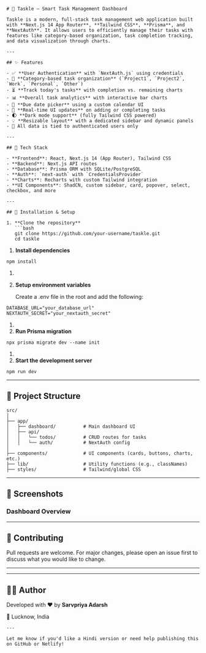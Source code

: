 ```
# 📝 Taskle – Smart Task Management Dashboard

Taskle is a modern, full-stack task management web application built with **Next.js 14 App Router**, **Tailwind CSS**, **Prisma**, and **NextAuth**. It allows users to efficiently manage their tasks with features like category-based organization, task completion tracking, and data visualization through charts.

---

## ✨ Features

- ✅ **User Authentication** with `NextAuth.js` using credentials
- 📂 **Category-based task organization** (`Project1`, `Project2`, `Work`, `Personal`, `Other`)
- ⏳ **Track today's tasks** with completion vs. remaining charts
- 📊 **Overall task analytics** with interactive bar charts
- 📅 **Due date picker** using a custom calendar UI
- 🔁 **Real-time UI updates** on adding or completing tasks
- 🌓 **Dark mode support** (fully Tailwind CSS powered)
- 💡 **Resizable layout** with a dedicated sidebar and dynamic panels
- 🔐 All data is tied to authenticated users only

---

## 🧱 Tech Stack

- **Frontend**: React, Next.js 14 (App Router), Tailwind CSS
- **Backend**: Next.js API routes
- **Database**: Prisma ORM with SQLite/PostgreSQL
- **Auth**: `next-auth` with `CredentialsProvider`
- **Charts**: Recharts with custom Tailwind integration
- **UI Components**: ShadCN, custom sidebar, card, popover, select, checkbox, and more

---

## 🔧 Installation & Setup

1. **Clone the repository**
   ```bash
   git clone https://github.com/your-username/taskle.git
   cd taskle
```

1. **Install dependencies**

```
npm install
```

1. 
2. **Setup environment variables**
    
    Create a .env file in the root and add the following:
    

```
DATABASE_URL="your_database_url"
NEXTAUTH_SECRET="your_nextauth_secret"
```

1. 
2. **Run Prisma migration**

```
npx prisma migrate dev --name init
```

1. 
2. **Start the development server**

```
npm run dev
```

---

## **📁 Project Structure**

```
src/
│
├── app/
│   ├── dashboard/          # Main dashboard UI
│   ├── api/
│   │   └── todos/          # CRUD routes for tasks
│   │   └── auth/           # NextAuth config
│
├── components/             # UI components (cards, buttons, charts, etc.)
├── lib/                    # Utility functions (e.g., classNames)
├── styles/                 # Tailwind/global CSS
```

---

## **📸 Screenshots**

### **Dashboard Overview**

---

## **💬 Contributing**

Pull requests are welcome. For major changes, please open an issue first to discuss what you would like to change.

---

---

## **🙋‍♂️ Author**

Developed with ❤️ by **Sarvpriya Adarsh**

📍 Lucknow, India

```
---

Let me know if you'd like a Hindi version or need help publishing this on GitHub or Netlify!
```
